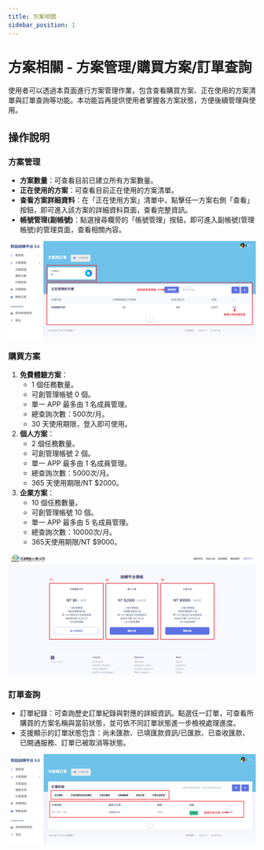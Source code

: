 ```yaml
---
title: 方案相關
sidebar_position: 1
---
```


# 方案相關 - 方案管理/購買方案/訂單查詢

使用者可以透過本頁面進行方案管理作業，包含查看購買方案、正在使用的方案清單與訂單查詢等功能。本功能旨再提供使用者掌握各方案狀態，方便後續管理與使用。

## 操作說明

### 方案管理

- **方案數量**：可查看目前已建立所有方案數量。
- **正在使用的方案**：可查看目前正在使用的方案清單。
- **查看方案詳細資料**：在「正在使用方案」清單中，點擊任一方案右側「查看」按鈕，即可進入該方案的詳細資料頁面，查看完整資訊。
- **帳號管理(副帳號)**：點選搜尋欄旁的「帳號管理」按鈕，即可進入副帳號(管理帳號)的管理頁面，查看相關內容。

![方案管理](./img/plans-subscriptions-01.png)

### 購買方案

1. **免費體驗方案**：
   - 1 個任務數量。
   - 可創管理帳號 0 個。
   - 單一 APP 最多由 1 名成員管理。
   - 總查詢次數：500次/月。
   - 30 天使用期限，登入即可使用。
2. **個人方案**：
   - 2 個任務數量。
   - 可創管理帳號 2 個。
   - 單一 APP 最多由 1 名成員管理。
   - 總查詢次數：5000次/月。
   - 365 天使用期限/NT $2000。
3. **企業方案**：
   - 10 個任務數量。
   - 可創管理帳號 10 個。
   - 單一 APP 最多由 5 名成員管理。
   - 總查詢次數：10000次/月。
   - 365天使用期限/NT $9000。

![購買方案](./img/plans-subscriptions-02.png)

### 訂單查詢

- 訂單紀錄：可查詢歷史訂單紀錄與對應的詳細資訊。點選任一訂單，可查看所購買的方案名稱與當前狀態，並可依不同訂單狀態進一步檢視處理進度。
- 支援顯示的訂單狀態包含：尚未匯款、已填匯款資訊/已匯款、已查收匯款、已開通服務、訂單已被取消等狀態。

![訂單查詢](./img/plans-subscriptions-03.png)
